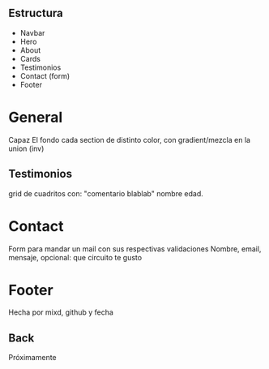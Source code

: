 ## Estructura 
- Navbar
- Hero
- About
- Cards
- Testimonios
- Contact (form)
- Footer

# General
  Capaz El fondo cada section de distinto color, con gradient/mezcla en la union (inv)

## Testimonios
  grid de cuadritos con: "comentario blablab" nombre edad.

# Contact 
  Form para mandar un mail con sus respectivas validaciones
  Nombre, email, mensaje, opcional: que circuito te gusto

# Footer
  Hecha por mixd, github y fecha

## Back
  Próximamente